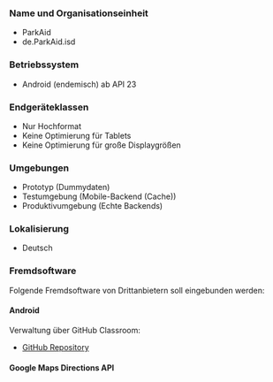 ### Name und Organisationseinheit

* ParkAid
* de.ParkAid.isd

### Betriebssystem

* Android (endemisch) ab API 23

### Endgeräteklassen

* Nur Hochformat
* Keine Optimierung für Tablets
* Keine Optimierung für große Displaygrößen

### Umgebungen

* Prototyp (Dummydaten)
* Testumgebung (Mobile-Backend (Cache))
* Produktivumgebung (Echte Backends)

### Lokalisierung

* Deutsch

### Fremdsoftware

Folgende Fremdsoftware von Drittanbietern soll eingebunden werden:

#### Android
Verwaltung über GitHub Classroom:
* [GitHub Repository](https://github.com/isd-nunkesser/sd-2019-froyo)

#### Google Maps Directions API
